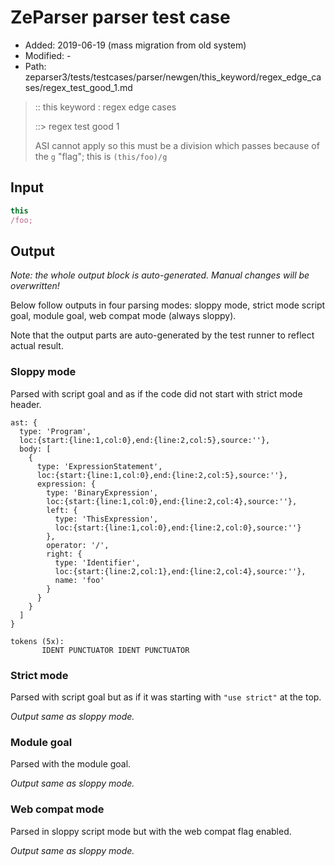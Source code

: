 # ZeParser parser test case

- Added: 2019-06-19 (mass migration from old system)
- Modified: -
- Path: zeparser3/tests/testcases/parser/newgen/this_keyword/regex_edge_cases/regex_test_good_1.md

> :: this keyword : regex edge cases
>
> ::> regex test good 1
>
> ASI cannot apply so this must be a division which passes because of the `g` "flag"; this is `(this/foo)/g`

## Input

`````js
this
/foo;
`````

## Output

_Note: the whole output block is auto-generated. Manual changes will be overwritten!_

Below follow outputs in four parsing modes: sloppy mode, strict mode script goal, module goal, web compat mode (always sloppy).

Note that the output parts are auto-generated by the test runner to reflect actual result.

### Sloppy mode

Parsed with script goal and as if the code did not start with strict mode header.

`````
ast: {
  type: 'Program',
  loc:{start:{line:1,col:0},end:{line:2,col:5},source:''},
  body: [
    {
      type: 'ExpressionStatement',
      loc:{start:{line:1,col:0},end:{line:2,col:5},source:''},
      expression: {
        type: 'BinaryExpression',
        loc:{start:{line:1,col:0},end:{line:2,col:4},source:''},
        left: {
          type: 'ThisExpression',
          loc:{start:{line:1,col:0},end:{line:2,col:0},source:''}
        },
        operator: '/',
        right: {
          type: 'Identifier',
          loc:{start:{line:2,col:1},end:{line:2,col:4},source:''},
          name: 'foo'
        }
      }
    }
  ]
}

tokens (5x):
       IDENT PUNCTUATOR IDENT PUNCTUATOR
`````

### Strict mode

Parsed with script goal but as if it was starting with `"use strict"` at the top.

_Output same as sloppy mode._

### Module goal

Parsed with the module goal.

_Output same as sloppy mode._

### Web compat mode

Parsed in sloppy script mode but with the web compat flag enabled.

_Output same as sloppy mode._
